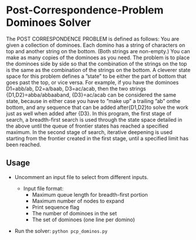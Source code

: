 # Post-Correspondence-Problem Dominoes Solver
The  POST  CORRESPONDENCE  PROBLEM  is  defined  as  follows:  You  are  given  a collection of dominoes.  Each domino has a string of characters on top and another string on the bottom.  (Both strings are non-empty.)  You can make as many copies of the dominoes as you need.  The problem is to place the dominoes side by side so that the combination of the strings on the top is the same as the combination of the strings on the bottom. A cleverer state space for this problem defines a ”state” to be either the part of bottom that goes past the top, or vice versa.  For example, if you have the dominoes D1=abb/ab, D2=a/baab, D3=ac/acab, then the two strings {D1,D2}=abba/abbaaband, {D3}=ac/acab can be considered the same state, because in either case you have to ”make up” a trailing ”ab” onthe bottom, and any sequence that can be added after{D1,D2}to solve the   work just as well when added after {D3}. In this program, the first stage of search, a breadth-first search is used through the state space detailed in the above until the queue of frontier states  has  reached  a  specified  maximum. In the second stage of search, iterative deepening is used starting from the frontier created in the first stage, until a specified limit has been reached.

## Usage
* Uncomment an input file to select from different inputs.
  * Input file format:
    * Maximum queue length for breadth-first portion
    * Maximum number of nodes to expand
    * Print sequence flag
    * The number of dominoes in the set
    * The set of dominoes (one line per domino)

* Run the solver:   ```python pcp_dominos.py```
